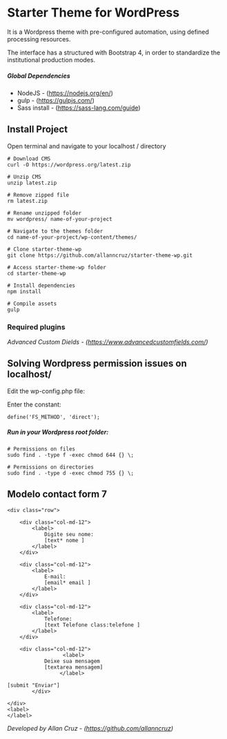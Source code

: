 # Starter Theme for WordPress
It is a Wordpress theme with pre-configured automation, using defined processing resources.

The interface has a structured with Bootstrap 4, in order to standardize the institutional production modes.

##### Global Dependencies

* NodeJS - (https://nodejs.org/en/)
* gulp - (https://gulpjs.com/)
* Sass install - (https://sass-lang.com/guide)

## Install Project
Open terminal and navigate to your localhost / directory


```
# Download CMS
curl -O https://wordpress.org/latest.zip

# Unzip CMS
unzip latest.zip

# Remove zipped file
rm latest.zip

# Rename unzipped folder
mv wordpress/ name-of-your-project

# Navigate to the themes folder
cd name-of-your-project/wp-content/themes/

# Clone starter-theme-wp
git clone https://github.com/allanncruz/starter-theme-wp.git

# Access starter-theme-wp folder
cd starter-theme-wp

# Install dependencies
npm install

# Compile assets
gulp
```

### Required plugins
*Advanced Custom Dields - (https://www.advancedcustomfields.com/)*

## Solving Wordpress permission issues on localhost/
  
Edit the wp-config.php file:

Enter the constant:
```
define('FS_METHOD', 'direct');
```

##### Run in your Wordpress root folder:
```
# Permissions on files
sudo find . -type f -exec chmod 644 {} \;

# Permissions on directories
sudo find . -type d -exec chmod 755 {} \;
``` 

## Modelo contact form 7
```
<div class="row">

    <div class="col-md-12">
        <label>
            Digite seu nome:
            [text* nome ]
        </label>
    </div>

    <div class="col-md-12">
        <label>
            E-mail:
            [email* email ]
        </label>
    </div>

    <div class="col-md-12">
        <label>
            Telefone:
            [text Telefone class:telefone ]
        </label>
    </div>

    <div class="col-md-12">
                  <label>
		    Deixe sua mensagem
		    [textarea mensagem]
                 </label>

[submit "Enviar"] 
		</div>

</div>
<label>
</label>
```
*Developed by Allan Cruz - (https://github.com/allanncruz)*
